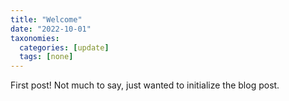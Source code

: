 ```yaml
---
title: "Welcome"
date: "2022-10-01"
taxonomies:
  categories: [update]
  tags: [none]
---
```


First post! Not much to say, just wanted to initialize the blog post.
